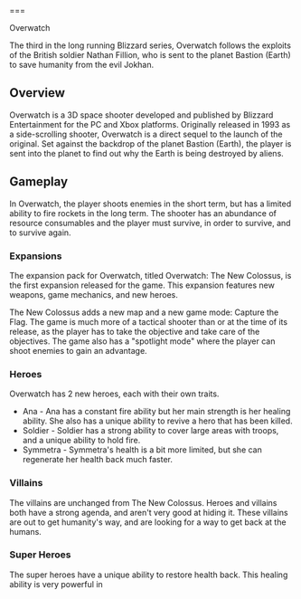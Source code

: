 
===

Overwatch

The third in the long running Blizzard series, Overwatch follows the exploits of the British soldier Nathan Fillion, who is sent to the planet Bastion (Earth) to save humanity from the evil Jokhan.

## Overview

Overwatch is a 3D space shooter developed and published by Blizzard Entertainment for the PC and Xbox platforms. Originally released in 1993 as a side-scrolling shooter, Overwatch is a direct sequel to the launch of the original. Set against the backdrop of the planet Bastion (Earth), the player is sent into the planet to find out why the Earth is being destroyed by aliens.

## Gameplay

In Overwatch, the player shoots enemies in the short term, but has a limited ability to fire rockets in the long term. The shooter has an abundance of resource consumables and the player must survive, in order to survive, and to survive again.

### Expansions

The expansion pack for Overwatch, titled Overwatch: The New Colossus, is the first expansion released for the game. This expansion features new weapons, game mechanics, and new heroes.

The New Colossus adds a new map and a new game mode: Capture the Flag. The game is much more of a tactical shooter than or at the time of its release, as the player has to take the objective and take care of the objectives. The game also has a "spotlight mode" where the player can shoot enemies to gain an advantage.

### Heroes

Overwatch has 2 new heroes, each with their own traits.

*   Ana - Ana has a constant fire ability but her main strength is her healing ability. She also has a unique ability to revive a hero that has been killed.
*   Soldier - Soldier has a strong ability to cover large areas with troops, and a unique ability to hold fire.
*    Symmetra - Symmetra's health is a bit more limited, but she can regenerate her health back much faster.



### Villains

The villains are unchanged from The New Colossus. Heroes and villains both have a strong agenda, and aren't very good at hiding it. These villains are out to get humanity's way, and are looking for a way to get back at the humans.

### Super Heroes

The super heroes have a unique ability to restore health back. This healing ability is very powerful in
